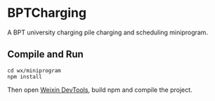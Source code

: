 # BPTCharging

A BPT university charging pile charging and scheduling miniprogram.

## Compile and Run

```shell
cd wx/miniprogram
npm install
```
Then open [Weixin DevTools](https://developers.weixin.qq.com/miniprogram/dev/devtools/devtools.html), build npm and compile the project.